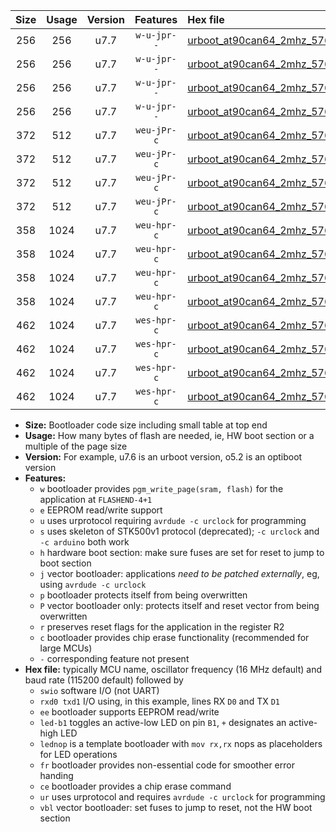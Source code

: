 |Size|Usage|Version|Features|Hex file|
|:-:|:-:|:-:|:-:|:--|
|256|256|u7.7|`w-u-jpr--`|[urboot_at90can64_2mhz_57600bps_swio_rxd2_txd3_led+b5_ur_vbl.hex](https://raw.githubusercontent.com/stefanrueger/urboot.hex/main/mcus/at90can64/fcpu_2mhz/57600_bps/urboot_at90can64_2mhz_57600bps_swio_rxd2_txd3_led+b5_ur_vbl.hex)|
|256|256|u7.7|`w-u-jpr--`|[urboot_at90can64_2mhz_57600bps_swio_rxd2_txd3_lednop_ur_vbl.hex](https://raw.githubusercontent.com/stefanrueger/urboot.hex/main/mcus/at90can64/fcpu_2mhz/57600_bps/urboot_at90can64_2mhz_57600bps_swio_rxd2_txd3_lednop_ur_vbl.hex)|
|256|256|u7.7|`w-u-jpr--`|[urboot_at90can64_2mhz_57600bps_swio_rxe0_txe1_led+b5_ur_vbl.hex](https://raw.githubusercontent.com/stefanrueger/urboot.hex/main/mcus/at90can64/fcpu_2mhz/57600_bps/urboot_at90can64_2mhz_57600bps_swio_rxe0_txe1_led+b5_ur_vbl.hex)|
|256|256|u7.7|`w-u-jpr--`|[urboot_at90can64_2mhz_57600bps_swio_rxe0_txe1_lednop_ur_vbl.hex](https://raw.githubusercontent.com/stefanrueger/urboot.hex/main/mcus/at90can64/fcpu_2mhz/57600_bps/urboot_at90can64_2mhz_57600bps_swio_rxe0_txe1_lednop_ur_vbl.hex)|
|372|512|u7.7|`weu-jPr-c`|[urboot_at90can64_2mhz_57600bps_swio_rxd2_txd3_ee_led+b5_fr_ce_ur_vbl.hex](https://raw.githubusercontent.com/stefanrueger/urboot.hex/main/mcus/at90can64/fcpu_2mhz/57600_bps/urboot_at90can64_2mhz_57600bps_swio_rxd2_txd3_ee_led+b5_fr_ce_ur_vbl.hex)|
|372|512|u7.7|`weu-jPr-c`|[urboot_at90can64_2mhz_57600bps_swio_rxd2_txd3_ee_lednop_fr_ce_ur_vbl.hex](https://raw.githubusercontent.com/stefanrueger/urboot.hex/main/mcus/at90can64/fcpu_2mhz/57600_bps/urboot_at90can64_2mhz_57600bps_swio_rxd2_txd3_ee_lednop_fr_ce_ur_vbl.hex)|
|372|512|u7.7|`weu-jPr-c`|[urboot_at90can64_2mhz_57600bps_swio_rxe0_txe1_ee_led+b5_fr_ce_ur_vbl.hex](https://raw.githubusercontent.com/stefanrueger/urboot.hex/main/mcus/at90can64/fcpu_2mhz/57600_bps/urboot_at90can64_2mhz_57600bps_swio_rxe0_txe1_ee_led+b5_fr_ce_ur_vbl.hex)|
|372|512|u7.7|`weu-jPr-c`|[urboot_at90can64_2mhz_57600bps_swio_rxe0_txe1_ee_lednop_fr_ce_ur_vbl.hex](https://raw.githubusercontent.com/stefanrueger/urboot.hex/main/mcus/at90can64/fcpu_2mhz/57600_bps/urboot_at90can64_2mhz_57600bps_swio_rxe0_txe1_ee_lednop_fr_ce_ur_vbl.hex)|
|358|1024|u7.7|`weu-hpr-c`|[urboot_at90can64_2mhz_57600bps_swio_rxd2_txd3_ee_led+b5_fr_ce_ur.hex](https://raw.githubusercontent.com/stefanrueger/urboot.hex/main/mcus/at90can64/fcpu_2mhz/57600_bps/urboot_at90can64_2mhz_57600bps_swio_rxd2_txd3_ee_led+b5_fr_ce_ur.hex)|
|358|1024|u7.7|`weu-hpr-c`|[urboot_at90can64_2mhz_57600bps_swio_rxd2_txd3_ee_lednop_fr_ce_ur.hex](https://raw.githubusercontent.com/stefanrueger/urboot.hex/main/mcus/at90can64/fcpu_2mhz/57600_bps/urboot_at90can64_2mhz_57600bps_swio_rxd2_txd3_ee_lednop_fr_ce_ur.hex)|
|358|1024|u7.7|`weu-hpr-c`|[urboot_at90can64_2mhz_57600bps_swio_rxe0_txe1_ee_led+b5_fr_ce_ur.hex](https://raw.githubusercontent.com/stefanrueger/urboot.hex/main/mcus/at90can64/fcpu_2mhz/57600_bps/urboot_at90can64_2mhz_57600bps_swio_rxe0_txe1_ee_led+b5_fr_ce_ur.hex)|
|358|1024|u7.7|`weu-hpr-c`|[urboot_at90can64_2mhz_57600bps_swio_rxe0_txe1_ee_lednop_fr_ce_ur.hex](https://raw.githubusercontent.com/stefanrueger/urboot.hex/main/mcus/at90can64/fcpu_2mhz/57600_bps/urboot_at90can64_2mhz_57600bps_swio_rxe0_txe1_ee_lednop_fr_ce_ur.hex)|
|462|1024|u7.7|`wes-hpr-c`|[urboot_at90can64_2mhz_57600bps_swio_rxd2_txd3_ee_led+b5_fr_ce.hex](https://raw.githubusercontent.com/stefanrueger/urboot.hex/main/mcus/at90can64/fcpu_2mhz/57600_bps/urboot_at90can64_2mhz_57600bps_swio_rxd2_txd3_ee_led+b5_fr_ce.hex)|
|462|1024|u7.7|`wes-hpr-c`|[urboot_at90can64_2mhz_57600bps_swio_rxd2_txd3_ee_lednop_fr_ce.hex](https://raw.githubusercontent.com/stefanrueger/urboot.hex/main/mcus/at90can64/fcpu_2mhz/57600_bps/urboot_at90can64_2mhz_57600bps_swio_rxd2_txd3_ee_lednop_fr_ce.hex)|
|462|1024|u7.7|`wes-hpr-c`|[urboot_at90can64_2mhz_57600bps_swio_rxe0_txe1_ee_led+b5_fr_ce.hex](https://raw.githubusercontent.com/stefanrueger/urboot.hex/main/mcus/at90can64/fcpu_2mhz/57600_bps/urboot_at90can64_2mhz_57600bps_swio_rxe0_txe1_ee_led+b5_fr_ce.hex)|
|462|1024|u7.7|`wes-hpr-c`|[urboot_at90can64_2mhz_57600bps_swio_rxe0_txe1_ee_lednop_fr_ce.hex](https://raw.githubusercontent.com/stefanrueger/urboot.hex/main/mcus/at90can64/fcpu_2mhz/57600_bps/urboot_at90can64_2mhz_57600bps_swio_rxe0_txe1_ee_lednop_fr_ce.hex)|

- **Size:** Bootloader code size including small table at top end
- **Usage:** How many bytes of flash are needed, ie, HW boot section or a multiple of the page size
- **Version:** For example, u7.6 is an urboot version, o5.2 is an optiboot version
- **Features:**
  + `w` bootloader provides `pgm_write_page(sram, flash)` for the application at `FLASHEND-4+1`
  + `e` EEPROM read/write support
  + `u` uses urprotocol requiring `avrdude -c urclock` for programming
  + `s` uses skeleton of STK500v1 protocol (deprecated); `-c urclock` and `-c arduino` both work
  + `h` hardware boot section: make sure fuses are set for reset to jump to boot section
  + `j` vector bootloader: applications *need to be patched externally*, eg, using `avrdude -c urclock`
  + `p` bootloader protects itself from being overwritten
  + `P` vector bootloader only: protects itself and reset vector from being overwritten
  + `r` preserves reset flags for the application in the register R2
  + `c` bootloader provides chip erase functionality (recommended for large MCUs)
  + `-` corresponding feature not present
- **Hex file:** typically MCU name, oscillator frequency (16 MHz default) and baud rate (115200 default) followed by
  + `swio` software I/O (not UART)
  + `rxd0 txd1` I/O using, in this example, lines RX `D0` and TX `D1`
  + `ee` bootloader supports EEPROM read/write
  + `led-b1` toggles an active-low LED on pin `B1`, `+` designates an active-high LED
  + `lednop` is a template bootloader with `mov rx,rx` nops as placeholders for LED operations
  + `fr` bootloader provides non-essential code for smoother error handing
  + `ce` bootloader provides a chip erase command
  + `ur` uses urprotocol and requires `avrdude -c urclock` for programming
  + `vbl` vector bootloader: set fuses to jump to reset, not the HW boot section
